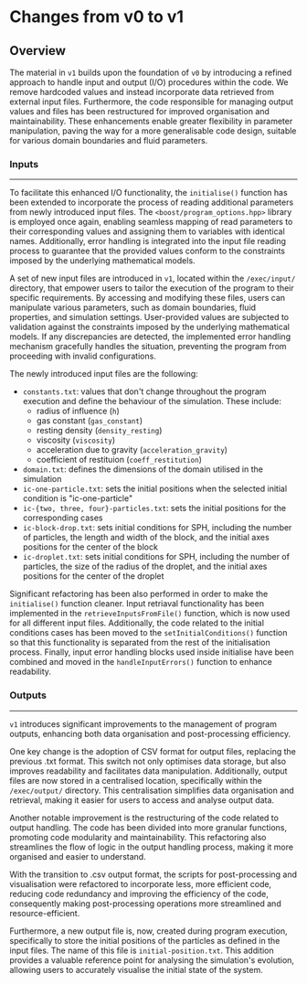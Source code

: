# Changes from v0 to v1

## Overview

The material in `v1` builds upon the foundation of `v0` by introducing a refined approach to handle input and output (I/O) procedures within the code. We remove hardcoded values and instead incorporate data retrieved from external input files. Furthermore, the code responsible for managing output values and files has been restructured for improved organisation and maintainability. These enhancements enable greater flexibility in parameter manipulation, paving the way for a more generalisable code design, suitable for various domain boundaries and fluid parameters.

### Inputs

---

To facilitate this enhanced I/O functionality, the `initialise()` function has been extended to incorporate the process of reading additional parameters from newly introduced input files. The `<boost/program_options.hpp>` library is employed once again, enabling seamless mapping of read parameters to their corresponding values and assigning them to variables with identical names. Additionally, error handling is integrated into the input file reading process to guarantee that the provided values conform to the constraints imposed by the underlying mathematical models.

A set of new input files are introduced in `v1`, located within the `/exec/input/` directory, that empower users to tailor the execution of the program to their specific requirements. By accessing and modifying these files, users can manipulate various parameters, such as domain boundaries, fluid properties, and simulation settings. User-provided values are subjected to validation against the constraints imposed by the underlying mathematical models. If any discrepancies are detected, the implemented error handling mechanism gracefully handles the situation, preventing the program from proceeding with invalid configurations.

The newly introduced input files are the following:

- `constants.txt`: values that don't change throughout the program execution and define the behaviour of the simulation. These include:
  - radius of influence (`h`)
  - gas constant (`gas_constant`)
  - resting density (`density_resting`)
  - viscosity (`viscosity`)
  - acceleration due to gravity (`acceleration_gravity`)
  - coefficient of restituion (`coeff_restitution`)
- `domain.txt`: defines the dimensions of the domain utilised in the simulation
- `ic-one-particle.txt`: sets the initial positions when the selected initial condition is "ic-one-particle"
- `ic-{two, three, four}-particles.txt`: sets the initial positions for the corresponding cases
- `ic-block-drop.txt`: sets initial conditions for SPH, including the number of particles, the length and width of the block, and the initial axes positions for the center of the block
- `ic-droplet.txt`: sets initial conditions for SPH, including the number of particles, the size of the radius of the droplet, and the initial axes positions for the center of the droplet

Significant refactoring has been also performed in order to make the `initialise()` function cleaner. Input retriaval functionality has been implemented in the `retrieveInputsFromFile()` function, which is now used for all different input files. Additionally, the code related to the initial conditions cases has been moved to the `setInitialConditions()` function so that this functionality is separated from the rest of the initialisation process. Finally, input error handling blocks used inside initialise have been combined and moved in the `handleInputErrors()` function to enhance readability.

### Outputs

---

`v1` introduces significant improvements to the management of program outputs, enhancing both data organisation and post-processing efficiency.

One key change is the adoption of CSV format for output files, replacing the previous .txt format. This switch not only optimises data storage, but also improves readability and facilitates data manipulation. Additionally, output files are now stored in a centralised location, specifically within the `/exec/output/` directory. This centralisation simplifies data organisation and retrieval, making it easier for users to access and analyse output data.

Another notable improvement is the restructuring of the code related to output handling. The code has been divided into more granular functions, promoting code modularity and maintainability. This refactoring also streamlines the flow of logic in the output handling process, making it more organised and easier to understand.

With the transition to .csv output format, the scripts for post-processing and visualisation were refactored to incorporate less, more efficient code, reducing code redundancy and improving the efficiency of the code, consequently making post-processing operations more streamlined and resource-efficient.

Furthermore, a new output file is, now, created during program execution, specifically to store the initial positions of the particles as defined in the input files. The name of this file is `initial-position.txt`. This addition provides a valuable reference point for analysing the simulation's evolution, allowing users to accurately visualise the initial state of the system.
